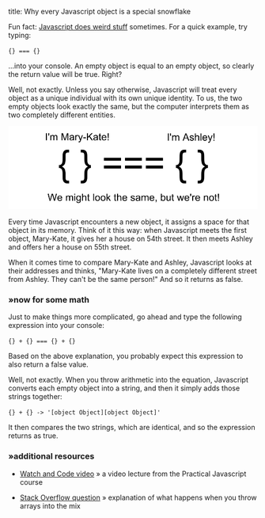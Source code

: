 title: Why every Javascript object is a special snowflake

Fun fact: [Javascript does weird stuff](https://www.destroyallsoftware.com/talks/wat) sometimes. For a quick example, try typing:

`{} === {}`

...into your console. An empty object is equal to an empty object, so clearly the return value will be true. Right?

Well, not exactly. Unless you say otherwise, Javascript will treat every object as a unique individual with its own unique identity. To us, the two empty objects look exactly the same, but the computer interprets them as two completely different entities.

<!--more-->
![olsen twins as javascript objects](/images/olsen_objects.png)

Every time Javascript encounters a new object, it assigns a space for that object in its memory. Think of it this way: when Javascript meets the first object, Mary-Kate, it gives her a house on 54th street. It then meets Ashley and offers her a house on 55th street.

When it comes time to compare Mary-Kate and Ashley, Javascript looks at their addresses and thinks, "Mary-Kate lives on a completely different street from Ashley. They can't be the same person!" And so it returns as false.

### »now for some math

Just to make things more complicated, go ahead and type the following expression into your console:

`{} + {} === {} + {}`

Based on the above explanation, you probably expect this expression to also return a false value.

Well, not exactly. When you throw arithmetic into the equation, Javascript converts each empty object into a string, and then it simply adds those strings together:

`{} + {} -> '[object Object][object Object]'`

It then compares the two strings, which are identical, and so the expression returns as true.

### »additional resources

* [Watch and Code video](https://watchandcode.com/courses/60264/lectures/938895) » a video lecture from the Practical Javascript course

* [Stack Overflow question](https://stackoverflow.com/questions/41124252/why-is-true) » explanation of what happens when you throw arrays into the mix
